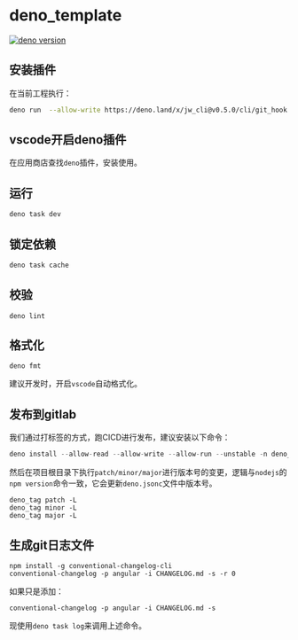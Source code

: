 # deno_template

[![deno version](https://img.shields.io/badge/deno-^1.34.3-green?logo=deno)](https://github.com/denoland/deno)

## 安装插件

在当前工程执行：

```bash
deno run  --allow-write https://deno.land/x/jw_cli@v0.5.0/cli/git_hook.ts
```

## vscode开启deno插件

在应用商店查找`deno`插件，安装使用。

## 运行

```bash
deno task dev
```

## 锁定依赖

```bash
deno task cache
```

## 校验

```shell
deno lint
```

## 格式化

```shell
deno fmt
```

建议开发时，开启`vscode`自动格式化。

## 发布到gitlab

我们通过打标签的方式，跑CICD进行发布，建议安装以下命令：

```ts
deno install --allow-read --allow-write --allow-run --unstable -n deno_tag -f https://deno.land/x/jw_cli@v0.5.0/cli/tag/mod.ts
```

然后在项目根目录下执行`patch/minor/major`进行版本号的变更，逻辑与`nodejs`的`npm version`命令一致，它会更新`deno.jsonc`文件中版本号。

```
deno_tag patch -L
deno_tag minor -L
deno_tag major -L
```

## 生成git日志文件

```
npm install -g conventional-changelog-cli
conventional-changelog -p angular -i CHANGELOG.md -s -r 0
```

如果只是添加：

```
conventional-changelog -p angular -i CHANGELOG.md -s
```

现使用`deno task log`来调用上述命令。
